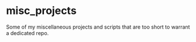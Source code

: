 # misc_projects
Some of my miscellaneous projects and scripts that are too short to warrant a dedicated repo.
